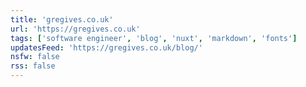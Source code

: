 ```yaml
---
title: 'gregives.co.uk'
url: 'https://gregives.co.uk'
tags: ['software engineer', 'blog', 'nuxt', 'markdown', 'fonts']
updatesFeed: 'https://gregives.co.uk/blog/'
nsfw: false
rss: false
---
```


